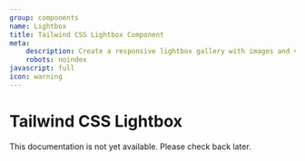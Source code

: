 ```yaml
---
group: components
name: Lightbox
title: Tailwind CSS Lightbox Component
meta:
    description: Create a responsive lightbox gallery with images and videos.
    robots: noindex
javascript: full
icon: warning
---
```


# Tailwind CSS Lightbox

<p class="mt-2 text-xl text-muted-foreground">This documentation is not yet available. Please check back later.</p>